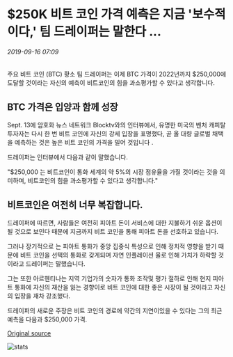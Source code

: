 # $250K 비트 코인 가격 예측은 지금 '보수적이다,' 팀 드레이퍼는 말한다 ...

###### 2019-09-16 07:09

주요 비트 코인 (BTC) 황소 팀 드레이퍼는 이제 BTC 가격이 2022년까지 $250,000에 도달할 것이라는 자신의 예측이 비트코인의 힘을 과소평가할 수 있다고 생각합니다.

## BTC 가격은 입양과 함께 성장

Sept. 13에 암호화 뉴스 네트워크 Blocktv와의 인터뷰에서, 유명한 미국의 벤처 캐피탈 투자자는 다시 한 번 비트 코인에 자신의 강세 입장을 표명했다, 곧 올 대량 글로벌 채택을 예측하는 것은 높은 비트 코인의 가격을 밀어 것입니다 .

드레이퍼는 인터뷰에서 다음과 같이 말했습니다.

"$250,000 는 비트코인이 통화 세계의 약 5%의 시장 점유율을 가질 것이라는 것을 의미하며, 비트코인의 힘을 과소평가할 수 있다고 생각합니다."

## 비트코인은 여전히 너무 복잡합니다.

드레이퍼에 따르면, 사람들은 여전히 피아트 돈이 서비스에 대한 지불하기 쉬운 옵션이 될 것으로 보인다 때문에 지금까지 비트 코인을 통해 피아트 돈을 선호하고 있습니다.

그러나 장기적으로 는 피아트 통화가 중앙 집중식 특성으로 인해 정치적 영향을 받기 때문에 비트 코인을 선택의 통화로 갖게되며 자연 인플레이션 율로 인해 가치가 하락할 것이라고 드레이퍼는 말했습니다.

그는 또한 아르헨티나는 지역 기업가의 숫자가 통화 조작및 평가 절하로 인해 현지 피아트 통화에 자신의 재산을 잃는 경향이로 비트 코인에 대한 좋은 시장이 될 것이라고 자신의 입장을 재차 강조했다.

드레이퍼의 새로운 주장은 비트 코인의 경로에 약간의 지연이있을 수 있다는 그의 최근 예측을 다음과 $250,000 가격.

[Original source](https://cointelegraph.com/news/250k-bitcoin-price-prediction-is-now-conservative-says-tim-draper)

![stats](https://c.statcounter.com/11760860/0/a89fa40b/1/ "stats")